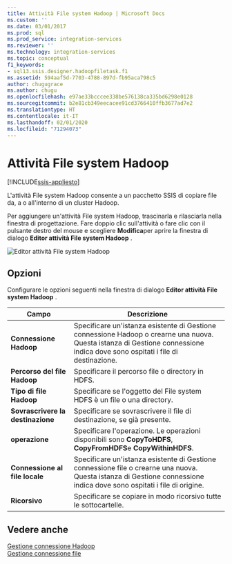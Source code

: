 ```yaml
---
title: Attività File system Hadoop | Microsoft Docs
ms.custom: ''
ms.date: 03/01/2017
ms.prod: sql
ms.prod_service: integration-services
ms.reviewer: ''
ms.technology: integration-services
ms.topic: conceptual
f1_keywords:
- sql13.ssis.designer.hadoopfiletask.f1
ms.assetid: 594aaf5d-7703-4788-897d-fb95aca798c5
author: chugugrace
ms.author: chugu
ms.openlocfilehash: e97ae33bcccee338be576138ca335bd6298e0128
ms.sourcegitcommit: b2e81cb349eecacee91cd3766410ffb3677ad7e2
ms.translationtype: HT
ms.contentlocale: it-IT
ms.lasthandoff: 02/01/2020
ms.locfileid: "71294073"
---
```

# <a name="hadoop-file-system-task"></a>Attività File system Hadoop

[!INCLUDE[ssis-appliesto](../../includes/ssis-appliesto-ssvrpluslinux-asdb-asdw-xxx.md)]


  L'attività File system Hadoop consente a un pacchetto SSIS di copiare file da, a o all'interno di un cluster Hadoop.  
  
 Per aggiungere un'attività File system Hadoop, trascinarla e rilasciarla nella finestra di progettazione. Fare doppio clic sull'attività o fare clic con il pulsante destro del mouse e scegliere **Modifica**per aprire la finestra di dialogo **Editor attività File system Hadoop** .  
  
 ![Editor attività File system Hadoop](../../integration-services/control-flow/media/hadoop-filesystem-task.png "Editor attività File system Hadoop")  
  
## <a name="options"></a>Opzioni  
 Configurare le opzioni seguenti nella finestra di dialogo **Editor attività File system Hadoop** .  
  
|Campo|Descrizione|  
|-----------|-----------------|  
|**Connessione Hadoop**|Specificare un'istanza esistente di Gestione connessione Hadoop o crearne una nuova. Questa istanza di Gestione connessione indica dove sono ospitati i file di destinazione.|  
|**Percorso del file Hadoop**|Specificare il percorso file o directory in HDFS.|  
|**Tipo di file Hadoop**|Specificare se l'oggetto del File system HDFS è un file o una directory.|  
|**Sovrascrivere la destinazione**|Specificare se sovrascrivere il file di destinazione, se già presente.|  
|**operazione**|Specificare l'operazione. Le operazioni disponibili sono **CopyToHDFS**, **CopyFromHDFS**e **CopyWithinHDFS**.|  
|**Connessione al file locale**|Specificare un'istanza esistente di Gestione connessione file o crearne una nuova. Questa istanza di Gestione connessione indica dove sono ospitati i file di origine.|  
|**Ricorsivo**|Specificare se copiare in modo ricorsivo tutte le sottocartelle.|  
  
## <a name="see-also"></a>Vedere anche  
 [Gestione connessione Hadoop](../../integration-services/connection-manager/hadoop-connection-manager.md)   
 [Gestione connessione file](../../integration-services/connection-manager/file-connection-manager.md)  
  
  
